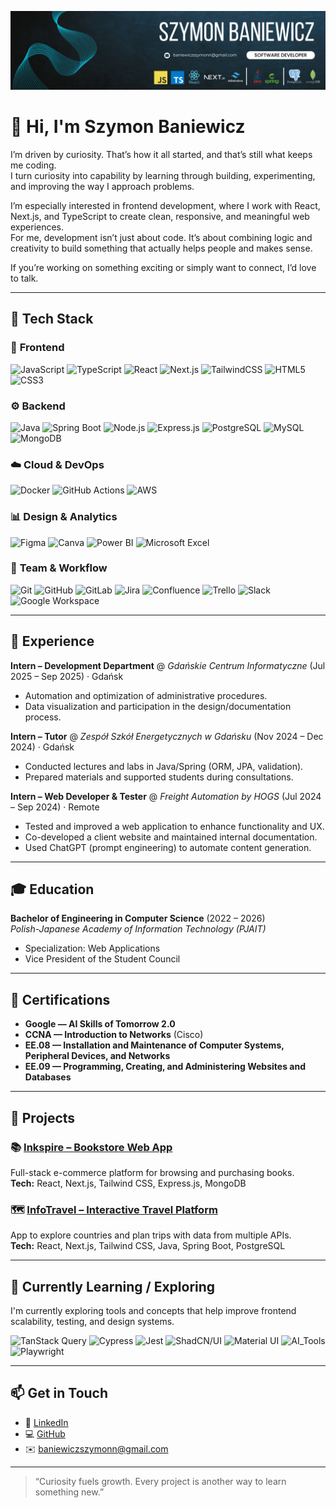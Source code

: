 ![Header](./Linkedin%20Banner%20(9).png)

# 👋 Hi, I'm Szymon Baniewicz

I’m driven by curiosity. That’s how it all started, and that’s still what keeps me coding.  
I turn curiosity into capability by learning through building, experimenting, and improving the way I approach problems.

I’m especially interested in frontend development, where I work with React, Next.js, and TypeScript to create clean, responsive, and meaningful web experiences.  
For me, development isn’t just about code. It’s about combining logic and creativity to build something that actually helps people and makes sense.

If you’re working on something exciting or simply want to connect, I’d love to talk.

---

## 🧰 Tech Stack

### 🎨 **Frontend**
![JavaScript](https://img.shields.io/badge/JavaScript-F7DF1E?style=for-the-badge&logo=javascript&logoColor=000)
![TypeScript](https://img.shields.io/badge/TypeScript-3178C6?style=for-the-badge&logo=typescript&logoColor=fff)
![React](https://img.shields.io/badge/React-61DAFB?style=for-the-badge&logo=react&logoColor=000)
![Next.js](https://img.shields.io/badge/Next.js-000000?style=for-the-badge&logo=nextdotjs&logoColor=fff)
![TailwindCSS](https://img.shields.io/badge/Tailwind_CSS-38B2AC?style=for-the-badge&logo=tailwindcss&logoColor=fff)
![HTML5](https://img.shields.io/badge/HTML5-E34F26?style=for-the-badge&logo=html5&logoColor=fff)
![CSS3](https://img.shields.io/badge/CSS3-1572B6?style=for-the-badge&logo=css3&logoColor=fff)

### ⚙️ **Backend**
![Java](https://img.shields.io/badge/Java-ED8B00?style=for-the-badge&logo=openjdk&logoColor=fff)
![Spring Boot](https://img.shields.io/badge/Spring_Boot-6DB33F?style=for-the-badge&logo=springboot&logoColor=fff)
![Node.js](https://img.shields.io/badge/Node.js-339933?style=for-the-badge&logo=node.js&logoColor=fff)
![Express.js](https://img.shields.io/badge/Express.js-000000?style=for-the-badge&logo=express&logoColor=fff)
![PostgreSQL](https://img.shields.io/badge/PostgreSQL-4169E1?style=for-the-badge&logo=postgresql&logoColor=fff)
![MySQL](https://img.shields.io/badge/MySQL-4479A1?style=for-the-badge&logo=mysql&logoColor=fff)
![MongoDB](https://img.shields.io/badge/MongoDB-4EA94B?style=for-the-badge&logo=mongodb&logoColor=fff)

### ☁️ **Cloud & DevOps**
![Docker](https://img.shields.io/badge/Docker-2496ED?style=for-the-badge&logo=docker&logoColor=fff)
![GitHub Actions](https://img.shields.io/badge/GitHub_Actions-2088FF?style=for-the-badge&logo=githubactions&logoColor=fff)
![AWS](https://img.shields.io/badge/AWS-232F3E?style=for-the-badge&logo=amazon-aws&logoColor=fff)

### 📊 **Design & Analytics**
![Figma](https://img.shields.io/badge/Figma-F24E1E?style=for-the-badge&logo=figma&logoColor=fff)
![Canva](https://img.shields.io/badge/Canva-00C4CC?style=for-the-badge&logo=canva&logoColor=fff)
![Power BI](https://img.shields.io/badge/Power%20BI-F2C811?style=for-the-badge&logo=powerbi&logoColor=000)
![Microsoft Excel](https://img.shields.io/badge/Excel-217346?style=for-the-badge&logo=microsoft-excel&logoColor=fff)

### 🧩 **Team & Workflow**
![Git](https://img.shields.io/badge/Git-F05032?style=for-the-badge&logo=git&logoColor=fff)
![GitHub](https://img.shields.io/badge/GitHub-181717?style=for-the-badge&logo=github&logoColor=fff)
![GitLab](https://img.shields.io/badge/GitLab-FCA121?style=for-the-badge&logo=gitlab&logoColor=fff)
![Jira](https://img.shields.io/badge/Jira-0052CC?style=for-the-badge&logo=jira&logoColor=fff)
![Confluence](https://img.shields.io/badge/Confluence-172B4D?style=for-the-badge&logo=confluence&logoColor=fff)
![Trello](https://img.shields.io/badge/Trello-0052CC?style=for-the-badge&logo=trello&logoColor=fff)
![Slack](https://img.shields.io/badge/Slack-4A154B?style=for-the-badge&logo=slack&logoColor=fff)
![Google Workspace](https://img.shields.io/badge/Google_Workspace-4285F4?style=for-the-badge&logo=google&logoColor=fff)

---

## 💼 Experience

**Intern – Development Department** @ *Gdańskie Centrum Informatyczne* (Jul 2025 – Sep 2025) · Gdańsk  
- Automation and optimization of administrative procedures.  
- Data visualization and participation in the design/documentation process.

**Intern – Tutor** @ *Zespół Szkół Energetycznych w Gdańsku* (Nov 2024 – Dec 2024) · Gdańsk  
- Conducted lectures and labs in Java/Spring (ORM, JPA, validation).  
- Prepared materials and supported students during consultations.

**Intern – Web Developer & Tester** @ *Freight Automation by HOGS* (Jul 2024 – Sep 2024) · Remote  
- Tested and improved a web application to enhance functionality and UX.  
- Co-developed a client website and maintained internal documentation.  
- Used ChatGPT (prompt engineering) to automate content generation.

---

## 🎓 Education

**Bachelor of Engineering in Computer Science** (2022 – 2026)  
*Polish-Japanese Academy of Information Technology (PJAIT)*  
- Specialization: Web Applications  
- Vice President of the Student Council

---

## 📜 Certifications

- **Google — AI Skills of Tomorrow 2.0**  
- **CCNA — Introduction to Networks** (Cisco)  
- **EE.08 — Installation and Maintenance of Computer Systems, Peripheral Devices, and Networks**  
- **EE.09 — Programming, Creating, and Administering Websites and Databases**

---

## 🚀 Projects

### 📚 [Inkspire – Bookstore Web App](https://github.com/Szy-Ban/Inkspire)  
Full-stack e-commerce platform for browsing and purchasing books.  
**Tech:** React, Next.js, Tailwind CSS, Express.js, MongoDB

### 🗺️ [InfoTravel – Interactive Travel Platform](https://github.com/infoTravelProject/infoTravel)  
App to explore countries and plan trips with data from multiple APIs.  
**Tech:** React, Next.js, Tailwind CSS, Java, Spring Boot, PostgreSQL

---

## 🌱 Currently Learning / Exploring

I'm currently exploring tools and concepts that help improve frontend scalability, testing, and design systems.

![TanStack Query](https://img.shields.io/badge/TanStack_Query-FF4154?style=for-the-badge&logo=reactquery&logoColor=fff)
![Cypress](https://img.shields.io/badge/Cypress-17202C?style=for-the-badge&logo=cypress&logoColor=fff)
![Jest](https://img.shields.io/badge/Jest-C21325?style=for-the-badge&logo=jest&logoColor=fff)
![ShadCN/UI](https://img.shields.io/badge/ShadCN_UI-000000?style=for-the-badge&logoColor=fff)
![Material UI](https://img.shields.io/badge/Material_UI-007FFF?style=for-the-badge&logo=mui&logoColor=fff)
![AI_Tools](https://img.shields.io/badge/AI_Tools-412991?style=for-the-badge&logo=openai&logoColor=fff)
![Playwright](https://img.shields.io/badge/Playwright-45ba4b?style=for-the-badge&logo=playwright&logoColor=fff)

---

## 📫 Get in Touch
- 💼 [LinkedIn](https://linkedin.com/in/szymon-baniewicz/)  
- 💻 [GitHub](https://github.com/Szy-Ban)  
- ✉️ [baniewiczszymonn@gmail.com](mailto:baniewiczszymonn@gmail.com)

---

> “Curiosity fuels growth. Every project is another way to learn something new.”
